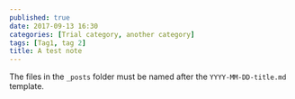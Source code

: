 ```yaml
---
published: true
date: 2017-09-13 16:30
categories: [Trial category, another category]
tags: [Tag1, tag 2]
title: A test note
---
```


The files in the `_posts` folder must be named after the `YYYY-MM-DD-title.md` template.

